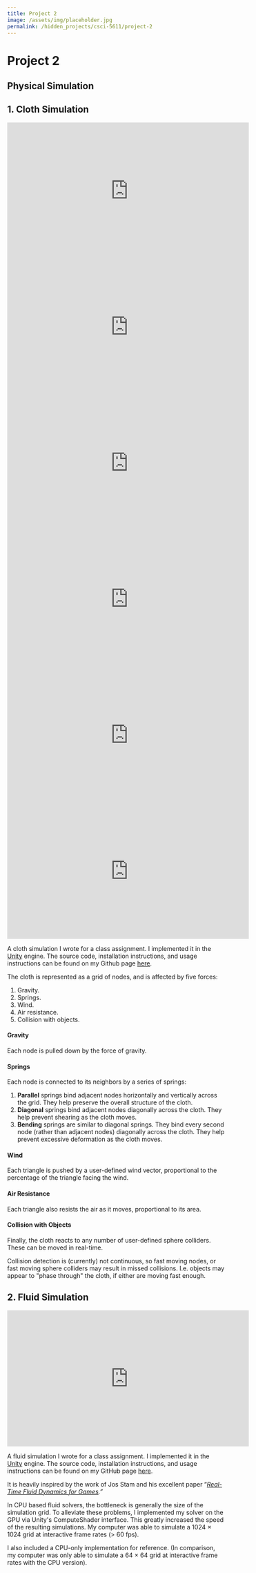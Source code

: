 ```yaml
---
title: Project 2
image: /assets/img/placeholder.jpg
permalink: /hidden_projects/csci-5611/project-2
---
```


# Project 2
## Physical Simulation

## 1. Cloth Simulation

<iframe width="560" height="315" src="https://www.youtube.com/embed/yDs7N-dbP4A" frameborder="0" allow="accelerometer; autoplay; encrypted-media; gyroscope; picture-in-picture" allowfullscreen></iframe>

<iframe width="560" height="315" src="https://www.youtube.com/embed/J_5PoH2mDCg" frameborder="0" allow="accelerometer; autoplay; encrypted-media; gyroscope; picture-in-picture" allowfullscreen></iframe>

<iframe width="560" height="315" src="https://www.youtube.com/embed/06mVig4gw7A" frameborder="0" allow="accelerometer; autoplay; encrypted-media; gyroscope; picture-in-picture" allowfullscreen></iframe>

<iframe width="560" height="315" src="https://www.youtube.com/embed/Cqj74mSNtGo" frameborder="0" allow="accelerometer; autoplay; encrypted-media; gyroscope; picture-in-picture" allowfullscreen></iframe>

<iframe width="560" height="315" src="https://www.youtube.com/embed/I_Ga4QWulWg" frameborder="0" allow="accelerometer; autoplay; encrypted-media; gyroscope; picture-in-picture" allowfullscreen></iframe>

<iframe width="560" height="315" src="https://www.youtube.com/embed/Vrs03UxBzfc" frameborder="0" allow="accelerometer; autoplay; encrypted-media; gyroscope; picture-in-picture" allowfullscreen></iframe>


A cloth simulation I wrote for a class assignment. I implemented it in the [Unity](https://www.unity3d.com/) engine. The source code, installation instructions, and usage instructions can be found on my Github page [here](https://github.com/danielshervheim/Cloth-Simulation).

The cloth is represented as a grid of nodes, and is affected by five forces:

1. Gravity.
2. Springs.
3. Wind.
4. Air resistance.
5. Collision with objects.

#### Gravity

Each node is pulled down by the force of gravity.

#### Springs

Each node is connected to its neighbors by a series of springs:

1. **Parallel** springs bind adjacent nodes horizontally and vertically across the grid. They help preserve the overall structure of the cloth.
2. **Diagonal** springs bind adjacent nodes diagonally across the cloth. They help prevent shearing as the cloth moves.
3. **Bending** springs are similar to diagonal springs.  They bind every second node (rather than adjacent nodes) diagonally  across the cloth. They help prevent excessive deformation as the cloth  moves.

#### Wind

Each triangle is pushed by a user-defined wind vector, proportional to the percentage of the triangle facing the wind.

#### Air Resistance

Each triangle also resists the air as it moves, proportional to its area.

#### Collision with Objects

Finally, the cloth reacts to any number of user-defined sphere colliders. These can be moved in real-time.

Collision detection is (currently) not continuous, so fast moving  nodes, or fast moving sphere colliders may result in missed collisions.  I.e. objects may appear to "phase through" the cloth, if either are  moving fast enough.

## 2. Fluid Simulation

<iframe width="560" height="315" src="https://www.youtube.com/embed/aUgFWNUzMw0" frameborder="0" allow="accelerometer; autoplay; encrypted-media; gyroscope; picture-in-picture" allowfullscreen></iframe>

A fluid simulation I wrote for a class assignment. I implemented it in the [Unity](https://www.unity3d.com/) engine. The source code, installation instructions, and usage instructions can be found on my GitHub page [here](https://github.com/danielshervheim/Fluid-Simulation).

It is heavily inspired by the work of Jos Stam and his excellent paper “[*Real-Time Fluid Dynamics for Games*](https://pdfs.semanticscholar.org/847f/819a4ea14bd789aca8bc88e85e906cfc657c.pdf)*.”*

In CPU based fluid solvers, the bottleneck is generally the size of  the simulation grid. To alleviate these problems, I implemented my  solver on the GPU via Unity's ComputeShader interface. This greatly  increased the speed of the resulting simulations. My computer was able  to simulate a 1024 × 1024 grid at interactive frame rates (> 60 fps).

I also included a CPU-only implementation for reference. (In  comparison, my computer was only able to simulate a 64 × 64 grid at  interactive frame rates with the CPU version).
